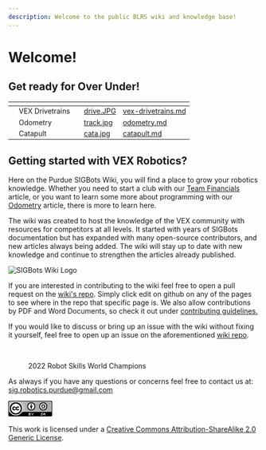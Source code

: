 ```yaml
---
description: Welcome to the public BLRS wiki and knowledge base!
---
```


# Welcome!

## Get ready for Over Under!

<table data-view="cards"><thead><tr><th></th><th></th><th></th><th data-hidden data-card-cover data-type="files"></th><th data-hidden data-card-target data-type="content-ref"></th></tr></thead><tbody><tr><td></td><td>VEX Drivetrains</td><td></td><td><a href=".gitbook/assets/drive.JPG">drive.JPG</a></td><td><a href="hardware/vex-drivetrains.md">vex-drivetrains.md</a></td></tr><tr><td></td><td>Odometry</td><td></td><td><a href=".gitbook/assets/track.jpg">track.jpg</a></td><td><a href="software/odometry.md">odometry.md</a></td></tr><tr><td></td><td>Catapult</td><td></td><td><a href=".gitbook/assets/cata.jpg">cata.jpg</a></td><td><a href="hardware/shooting-mechanisms/catapult.md">catapult.md</a></td></tr></tbody></table>

## Getting started with VEX Robotics?

Here on the Purdue SIGBots Wiki, you will find a place to grow your robotics knowledge. Whether you need to start a club with our [Team Financials](https://wiki.purduesigbots.com/team-administration/team-finances) article, or you want to learn some more about programming with our [Odometry](https://wiki.purduesigbots.com/software/odometry) article, there is more to learn here.

The wiki was created to host the knowledge of the VEX community with resources for competitors at all levels. It started with years of SIGBots documentation but has expanded with many open-source contributors, and new articles always being added. The wiki will stay up to date with new knowledge and continue to strengthen the articles already published.&#x20;

![SIGBots Wiki Logo](.gitbook/assets/imageedit\_2\_8332098914\_50.png)

If you are interested in contributing to the wiki feel free to open a pull request on the [wiki's repo](https://github.com/purduesigbots/BLRS-Wiki). Simply click edit on github on any of the pages to see where in the repo that specific page is. We also allow contributions by PDF and Word Documents, so check it out under [contributing guidelines.](contributing-guidelines/)

If you would like to discuss or bring up an issue with the wiki without fixing it yourself, feel free to open up an issue on the aforementioned [wiki repo](https://github.com/purduesigbots/BLRS-Wiki).

<figure><img src=".gitbook/assets/52053752357_eccd2393c9_o.jpeg" alt=""><figcaption><p>2022 Robot Skills World Champions</p></figcaption></figure>

As always if you have any questions or concerns feel free to contact us at: [sig.robotics.purdue@gmail.com](mailto:Sig.robotics.purdue@gmail.com)

![](<.gitbook/assets/image (12) (1).png>)

&#x20;This work is licensed under a [Creative Commons Attribution-ShareAlike 2.0 Generic License](https://creativecommons.org/licenses/by-sa/2.0/).
